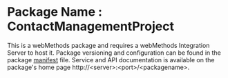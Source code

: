 # Package Name : ContactManagementProject
This is a webMethods package and requires a webMethods Integration Server to host it. Package versioning and configuration can be found in the package [manifest](./ContactManagementProject/manifest.v3) file. Service and API documentation is available on the package's home page http://&lt;server&gt;:&lt;port&gt;/&lt;packagename>.